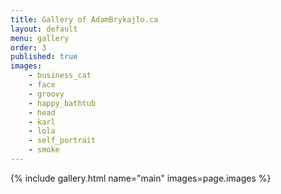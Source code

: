 ```yaml
---
title: Gallery of AdamBrykajlo.ca
layout: default
menu: gallery
order: 3
published: true
images:
    - business_cat
    - face
    - groovy
    - happy_bathtub
    - head
    - karl
    - lola
    - self_portrait
    - smoke
---
```

{% include gallery.html name="main" images=page.images %}